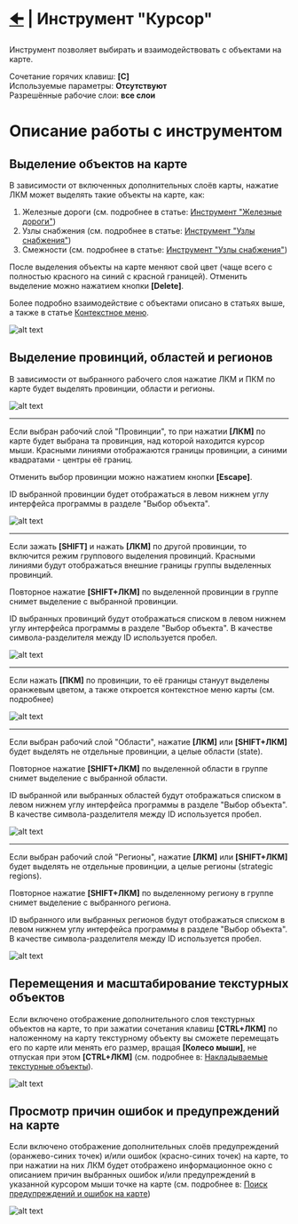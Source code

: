 # [🠈](../../lang=ru.md) | Инструмент "Курсор"

Инструмент позволяет выбирать и взаимодействовать с объектами на карте.

Сочетание горячих клавиш: **[C]** \
Используемые параметры: **Отсутствуют** \
Разрешённые рабочие слои: **все слои**

# Описание работы с инструментом

## Выделение объектов на карте

В зависимости от включенных дополнительных слоёв карты, нажатие ЛКМ может выделять такие объекты на карте, как:

1. Железные дороги (см. подробнее в статье: [Инструмент "Железные дороги"](/docs/tools/map/advanced/railways/lang=ru.md))
2. Узлы снабжения (см. подробнее в статье: [Инструмент "Узлы снабжения"](/docs/tools/map/advanced/supply_hubs/lang=ru.md))
3. Смежности (см. подробнее в статье: [Инструмент "Узлы снабжения"](/docs/tools/map/advanced/supply_hubs/lang=ru.md))

После выделения объекты на карте меняют свой цвет (чаще всего с полностью красного на синий с красной границей). Отменить выделение можно нажатием кнопки **[Delete]**.

Более подробно взаимодействие с объектами описано в статьях выше, а также в статье [Контекстное меню](/docs/interfaces/map/context_menu/lang=ru.md).

![alt text](_images/select_object_example_lang=ru.jpg)

## Выделение провинций, областей и регионов

В зависимости от выбранного рабочего слоя нажатие ЛКМ и ПКМ по карте будет выделять провинции, области и регионы.

![alt text](_images/select_provinces_0_lang=ru.jpg)

---

Если выбран рабочий слой "Провинции", то при нажатии **[ЛКМ]** по карте будет выбрана та провинция, над которой находится курсор мыши. Красными линиями отображаются границы провинции, а синими квадратами - центры её границ.

Отменить выбор провинции можно нажатием кнопки **[Escape]**. 

ID выбранной провинции будет отображаться в левом нижнем углу интерфейса программы в разделе "Выбор объекта".

![alt text](_images/select_provinces_1_lang=ru.jpg)

---

Если зажать **[SHIFT]** и нажать **[ЛКМ]** по другой провинции, то включится режим группового выделения провинций. Красными линиями будут отображаться внешние границы группы выделенных провинций.

Повторное нажатие **[SHIFT+ЛКМ]** по выделенной провинции в группе снимет выделение с выбранной провинции.

ID выбранных провинций будут отображаться списком в левом нижнем углу интерфейса программы в разделе "Выбор объекта". В качестве символа-разделителя между ID используется пробел.

![alt text](_images/select_provinces_2_lang=ru.jpg)

---

Если нажать **[ПКМ]** по провинции, то её границы стануут выделены оранжевым цветом, а также откроется контекстное меню карты (см. подробнее)

![alt text](_images/select_provinces_3_lang=ru.jpg)

---

Если выбран рабочий слой "Области", нажатие **[ЛКМ]** или **[SHIFT+ЛКМ]** будет выделять не отдельные провинции, а целые области (state).

Повторное нажатие **[SHIFT+ЛКМ]** по выделенной области в группе снимет выделение с выбранной области.

ID выбранной или выбранных областей будут отображаться списком в левом нижнем углу интерфейса программы в разделе "Выбор объекта". В качестве символа-разделителя между ID используется пробел.

![alt text](_images/select_states_1_lang=ru.jpg)

---

Если выбран рабочий слой "Регионы", нажатие **[ЛКМ]** или **[SHIFT+ЛКМ]** будет выделять не отдельные провинции, а целые регионы (strategic regions).

Повторное нажатие **[SHIFT+ЛКМ]** по выделенному региону в группе снимет выделение с выбранного региона.

ID выбранного или выбранных регионов будут отображаться списком в левом нижнем углу интерфейса программы в разделе "Выбор объекта". В качестве символа-разделителя между ID используется пробел.

![alt text](_images/select_regions_1_lang=ru.jpg)

## Перемещения и масштабирование текстурных объектов

Если включено отображение дополнительного слоя текстурных объектов на карте, то при зажатии сочетания клавиш **[CTRL+ЛКМ]** по наложенному на карту текстурному объекту вы сможете перемещать его по карте или менять его размер, вращая **[Колесо мыши]**, не отпуская при этом **[CTRL+ЛКМ]** (см. подробнее в: [Накладываемые текстурные объекты](/docs/textured_objects/lang=ru.md)).

![alt text](_images/textured_objects_lang=ru.jpg)

## Просмотр причин ошибок и предупреждений на карте

Если включено отображение дополнительных слоёв предупреждений (оранжево-синих точек) и/или ошибок (красно-синих точек) на карте, то при нажатии на них ЛКМ будет отображено информационное окно с описанием причин выбранных ошибок и/или предупреждений в указанной курсором мыши точке на карте (см. подробнее в: [Поиск предупреждений и ошибок на карте](/docs/warnings_and_errors_search/lang=ru.md))

![alt text](_images/warnings_and_errors_lang=ru.jpg)